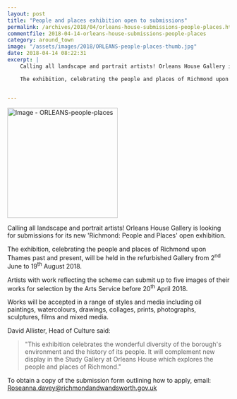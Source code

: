 ```yaml
---
layout: post
title: "People and places exhibition open to submissions"
permalink: /archives/2018/04/orleans-house-submissions-people-places.html
commentfile: 2018-04-14-orleans-house-submissions-people-places
category: around_town
image: "/assets/images/2018/ORLEANS-people-places-thumb.jpg"
date: 2018-04-14 08:22:31
excerpt: |
    Calling all landscape and portrait artists! Orleans House Gallery is looking for submissions for its new 'Richmond: People and Places' open exhibition.

    The exhibition, celebrating the people and places of Richmond upon Thames past and present, will be held in the refurbished Gallery from 2<sup>nd</sup> June to 19<sup>th</sup> August 2018.


---
```


<a href="/assets/images/2018/ORLEANS-people-places.jpg" title="Click for a larger image"><img src="/assets/images/2018/ORLEANS-people-places-thumb.jpg" width="250" alt="Image - ORLEANS-people-places"  class="photo right"/></a>


Calling all landscape and portrait artists! Orleans House Gallery is looking for submissions for its new 'Richmond: People and Places' open exhibition.

The exhibition, celebrating the people and places of Richmond upon Thames past and present, will be held in the refurbished Gallery from 2<sup>nd</sup> June to 19<sup>th</sup> August 2018.

Artists with work reflecting the scheme can submit up to five images of their works for selection by the Arts Service before 20<sup>th</sup> April 2018.

Works will be accepted in a range of styles and media including oil paintings, watercolours, drawings, collages, prints, photographs, sculptures, films and mixed media.

David Allister, Head of Culture said:

> "This exhibition celebrates the wonderful diversity of the borough's environment and the history of its people. It will complement new display in the Study Gallery at Orleans House which explores the people and places of Richmond."


To obtain a copy of the submission form outlining how to apply, email: [Roseanna.davey@richmondandwandsworth.gov.uk](mailto:Roseanna.davey@richmondandwandsworth.gov.uk)
